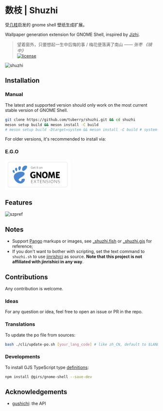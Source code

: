 # 数枝 | Shuzhi

受[几枝](https://github.com/unicar9/jizhi)启发的 gnome shell 壁纸生成扩展。

Wallpaper generation extension for GNOME Shell, inspired by [Jizhi](https://github.com/unicar9/jizhi).

>望着窗外，只要想起一生中后悔的事 / 梅花便落满了南山 —— *张枣 《镜中》*\
[![license]](/LICENSE.md)

![shuzhi](https://user-images.githubusercontent.com/17917040/108039729-7453cc00-7077-11eb-9d91-4beebcef9e97.png)

## Installation

### Manual

The latest and supported version should only work on the most current stable version of GNOME Shell.

```bash
git clone https://github.com/tuberry/shuzhi.git && cd shuzhi
meson setup build && meson install -C build
# meson setup build -Dtarget=system && meson install -C build # system-wide, default --prefix=/usr/local
```

For older versions, it's recommended to install via:

### E.G.O

[<img src="https://raw.githubusercontent.com/andyholmes/gnome-shell-extensions-badge/master/get-it-on-ego.svg?sanitize=true" alt="Get it on GNOME Extensions" height="100" align="middle">][EGO]

## Features

![szpref](https://github.com/user-attachments/assets/135bb1a8-af7c-4dd6-8209-58b0cd49beb0)

## Notes

* Support [Pango](https://docs.gtk.org/Pango/pango_markup.html) markups or images, see [_shuzhi.fish](/cli/_shuzhi.fish) or [_shuzhi.gjs](/cli/_shuzhi.gjs) for reference;
* If you don't want to bother with scripting, set the text command to `shuzhi.sh` to use [jinrishici] as source. **Note that this project is not affiliated with jinrishici in any way**.

## Contributions

Any contribution is welcome.

### Ideas

For any question or idea, feel free to open an issue or PR in the repo.

### Translations

To update the po file from sources:

```bash
bash ./cli/update-po.sh [your_lang_code] # like zh_CN, default to $LANG
```

### Developments

To install GJS TypeScript type [definitions](https://www.npmjs.com/package/@girs/gnome-shell):

```bash
npm install @girs/gnome-shell --save-dev
```

## Acknowledgements

* [gushichi][jinrishici]: the API

[jinrishici]:https://github.com/xenv/gushici
[license]:https://img.shields.io/badge/license-GPLv3+-green.svg
[EGO]:https://extensions.gnome.org/extension/3985/shu-zhi/
